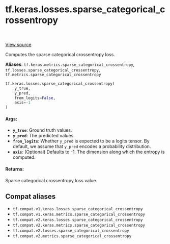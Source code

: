 <div itemscope itemtype="http://developers.google.com/ReferenceObject">
<meta itemprop="name" content="tf.keras.losses.sparse_categorical_crossentropy" />
<meta itemprop="path" content="Stable" />
</div>

# tf.keras.losses.sparse_categorical_crossentropy

<!-- Insert buttons and diff -->

<table class="tfo-notebook-buttons tfo-api" align="left">
</table>

<a target="_blank" href="/code/stable/tensorflow/python/keras/losses.py">View source</a>



Computes the sparse categorical crossentropy loss.

**Aliases**: `tf.keras.metrics.sparse_categorical_crossentropy`, `tf.losses.sparse_categorical_crossentropy`, `tf.metrics.sparse_categorical_crossentropy`

``` python
tf.keras.losses.sparse_categorical_crossentropy(
    y_true,
    y_pred,
    from_logits=False,
    axis=-1
)
```



<!-- Placeholder for "Used in" -->


#### Args:


* <b>`y_true`</b>: Ground truth values.
* <b>`y_pred`</b>: The predicted values.
* <b>`from_logits`</b>: Whether `y_pred` is expected to be a logits tensor. By default,
  we assume that `y_pred` encodes a probability distribution.
* <b>`axis`</b>: (Optional) Defaults to -1. The dimension along which the entropy is
  computed.


#### Returns:

Sparse categorical crossentropy loss value.


## Compat aliases

* `tf.compat.v1.keras.losses.sparse_categorical_crossentropy`
* `tf.compat.v1.keras.metrics.sparse_categorical_crossentropy`
* `tf.compat.v2.keras.losses.sparse_categorical_crossentropy`
* `tf.compat.v2.keras.metrics.sparse_categorical_crossentropy`
* `tf.compat.v2.losses.sparse_categorical_crossentropy`
* `tf.compat.v2.metrics.sparse_categorical_crossentropy`

